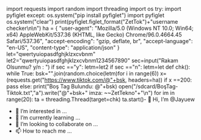 import requests
import random
import threading
import os
try:
	import pyfiglet
except:
	os.system("pip install pyfiglet")
	import pyfiglet
os.system("clear")
print(pyfiglet.figlet_format("ZetTok")+"username checker\n\n")
ha = { "user-agent": "Mozilla/5.0 (Windows NT 10.0; Win64; x64) AppleWebKit/537.36 (KHTML, like Gecko) Chrome/96.0.4664.45 Safari/537.36", "accept-encoding": "gzip, deflate, br", "accept-language": "en-US", "content-type": "application/json" }
let="qwertyuiopasdfghjklzxcvbnm"
let2="qwertyuiopasdfghjklzxcvbnm1234567890"
sec=input("Rakam Olsunmu? y/n : ")
if sec =="y":
	letm=let2
if sec =="n":
	letm=let
def chk():
	while True:
		bsk="".join(random.choice(letm)for i in range(6))
		x=(requests.get("https://www.tiktok.com/@"+bsk, headers=ha))
		if x ==200:
			pass
		else:
			print("Boş Tag Bulundu: @"+bsk)
			open("/sdcard/BoşTag-Tiktok.txt","a").write("@"+bsk+"        imza: ~~ZetTekno"+"\n")
for im in range(20):
    ta = threading.Thread(target=chk)
    ta.start()- 👋 Hi, I’m @Jayuew
- 👀 I’m interested in ...
- 🌱 I’m currently learning ...
- 💞️ I’m looking to collaborate on ...
- 📫 How to reach me ...

<!---
Jayuew/Jayuew is a ✨ special ✨ repository because its `README.md` (this file) appears on your GitHub profile.
You can click the Preview link to take a look at your changes.
--->
